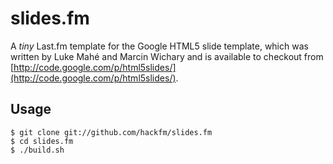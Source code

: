 # slides.fm

A *tiny* Last.fm template for the Google HTML5 slide template, which was written by Luke Mahé and Marcin Wichary and is available to checkout from [http://code.google.com/p/html5slides/](http://code.google.com/p/html5slides/).

## Usage

```
$ git clone git://github.com/hackfm/slides.fm
$ cd slides.fm
$ ./build.sh
```

